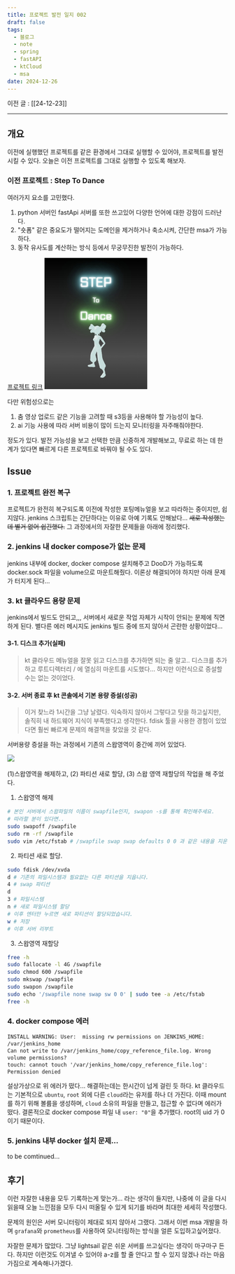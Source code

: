 ```yaml
---
title: 프로젝트 발전 일지 002
draft: false
tags:
  - 블로그
  - note
  - spring
  - fastAPI
  - ktCloud
  - msa
date: 2024-12-26
---
```

이전 글 : [[24-12-23]]

---
## 개요
이전에 실행했던 프로젝트를 같은 환경에서 그대로 실행할 수 있어야, 프로젝트를 발전시킬 수 있다.
오늘은 이전 프로젝트를 그대로 실행할 수 있도록 해보자.

### 이전 프로젝트 : Step To Dance
여러가지 요소를 고민했다.
1. python 서버인 fastApi 서버를 또한 쓰고있어 다양한 언어에 대한 강점이 드러난다.
2. "숏폼" 같은 중요도가 떨어지는 도메인을 제거하거나 축소시켜, 간단한 msa가 가능하다.
3. 동작 유사도를 계산하는 방식 등에서 무궁무진한 발전이 가능하다.

[프로젝트 링크](https://github.com/MadCom96/steptodance)
<img src="https://github.com/MadCom96/StepToDance/blob/master/img/steptodance.jpg?raw=true" height="300"/>

다만 위험성으로는
1. 춤 영상 업로드 같은 기능을 고려할 때 s3등을 사용해야 할 가능성이 높다.
2. ai 기능 사용에 따라 서버 비용이 많이 드는지 모니터링을 자주해줘야한다.

정도가 있다.
발전 가능성을 보고 선택한 만큼 신중하게 개발해보고, 무료로 하는 데 한계가 있다면 빠르게 다른 프로젝트로 바꿔야 될 수도 있다.

## Issue
### 1.  프로젝트 완전 복구
프로젝트가 완전히 복구되도록 이전에 작성한 포팅메뉴얼을 보고 따라하는 중이지만, 쉽지않다.
jenkins 스크립트는 간단하다는 이유로 아예 기록도 안해놨다...
~~새로 작성했는데 별거 없어 쉽긴했다.~~
그 과정에서의 자잘한 문제들을 아래에 정리했다.

### 2. jenkins 내 docker compose가 없는 문제
jenkins 내부에 docker, docker compose 설치해주고 DooD가 가능하도록 docker.sock 파일을 volume으로 마운트해줬다.
이론상 해결되어야 하지만 아래 문제가 터지게 된다...

### 3. kt 클라우드 용량 문제
jenkins에서 빌드도 안되고,,, 서버에서 새로운 작업 자체가 시작이 안되는 문제에 직면하게 된다.
별다른 에러 메시지도 jenkins 빌드 중에 뜨지 않아서 곤란한 상황이었다...
#### 3-1. 디스크 추가(실패)
> kt 클라우드 메뉴얼을 잘못 읽고 디스크를 추가하면 되는 줄 알고.. 디스크를 추가하고 루트디렉터리 / 에 열심히 마운트를 시도했다... 하지만 이런식으로 증설할 수는 없는 것이었다.
#### 3-2. 서버 종료 후 kt 콘솔에서 기본 용량 증설(성공)
> 이거 찾느라 1시간을 그냥 날렸다.
> 익숙하지 않아서 그렇다고 탓을 하고싶지만, 솔직히 내 하드웨어 지식이 부족했다고 생각한다. fdisk 툴을 사용한 경험이 있었다면 훨씬 빠르게 문제의 해결책을 찾았을 것 같다.

서버용량 증설을 하는 과정에서 기존의 스왑영역이 중간에 끼어 있었다.

<img src="./project-note/images/241226001.png" height="80"/>

(1)스왑영역을 해제하고, (2) 파티션 새로 할당, (3) 스왑 영역 재할당의 작업을 해 주었다.

1) 스왑영역 해제
```bash
# 본인 서버에서 스왑파일의 이름이 swapfile인지, swapon -s를 통해 확인해주세요.
# 따라할 분이 있다면..
sudo swapoff /swapfile
sudo rm -rf /swapfile
sudo vim /etc/fstab # /swapfile swap swap defaults 0 0 과 같은 내용을 지운다.
```

2) 파티션 새로 할당.
```bash
sudo fdisk /dev/xvda
d # 기존의 파일시스템과 필요없는 다른 파티션을 지웁니다.
4 # swap 파티션
d
3 # 파일시스템
n # 새로 파일시스템 할당
# 이후 엔터만 누르면 새로 파티션이 할당되었습니다.
w # 저장
# 이후 서버 리부트
```

3) 스왑영역 재할당
```bash
free -h
sudo fallocate -l 4G /swapfile
sudo chmod 600 /swapfile
sudo mkswap /swapfile
sudo swapon /swapfile
sudo echo '/swapfile none swap sw 0 0' | sudo tee -a /etc/fstab
free -h
```

### 4.  docker compose 에러
```
INSTALL WARNING: User:  missing rw permissions on JENKINS_HOME: /var/jenkins_home
Can not write to /var/jenkins_home/copy_reference_file.log. Wrong volume permissions?
touch: cannot touch '/var/jenkins_home/copy_reference_file.log': Permission denied
```
설상가상으로 위 에러가 떴다... 해결하는데는 한시간이 넘게 걸린 듯 하다.
kt 클라우드는 기본적으로 `ubuntu`, `root` 외에 다른 `cloud`라는 유저를 하나 더 가진다. 이때 mount를 하기 위해 볼륨을 생성하며, `cloud` 소유의 파일을 만들고, 접근할 수 없다며 에러가 떴다.
결론적으로 docker compose 파일 내 `user: "0"`을 추가했다. root의 uid 가 0이기 때문이다.

### 5. jenkins 내부 docker 설치 문제...
to be comtinued...

## 후기
이런 자잘한 내용을 모두 기록하는게 맞는가... 라는 생각이 들지만, 나중에 이 글을 다시 읽을때 오늘 느낀점을 모두 다시 떠올릴 수 있게 되기를 바라며 최대한 세세히 작성했다.

문제의 원인은 서버 모니터링이 제대로 되지 않아서 그랬다.
그래서 이번 msa 개발을 하며 `grafana`와 `prometheus`를 사용하여 모니터링하는 방식을 얼른 도입하고싶어졌다.

자잘한 문제가 많았다.
그냥 lightsail 같은 쉬운 서버를 쓰고싶다는 생각이 마구마구 든다.
하지만 이런것도 이겨낼 수 있어야 a-z를 할 줄 안다고 할 수 있지 않겠나 라는 마음가짐으로 계속해나가겠다.